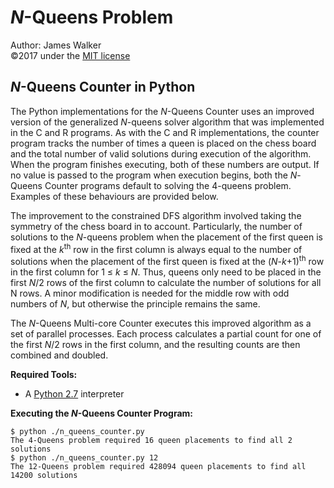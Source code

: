 # _N_-Queens Problem  
Author: James Walker  
©2017 under the [MIT license]  

## _N_-Queens Counter in Python  
The Python implementations for the _N_-Queens Counter uses an improved version of the generalized _N_-queens solver algorithm that was implemented in the C and R programs. As with the C and R implementations, the counter program tracks the number of times a queen is placed on the chess board and the total number of valid solutions during execution of the algorithm. When the program finishes executing, both of these numbers are output. If no value is passed to the program when execution begins, both the _N_-Queens Counter programs default to solving the 4-queens problem. Examples of these behaviours are provided below.    

The improvement to the constrained DFS algorithm involved taking the symmetry of the chess board in to account. Particularly, the number of solutions to the _N_-queens problem when the placement of the first queen is fixed at the _k_<sup>th</sup> row in the first column is always equal to the number of solutions when the placement of the first queen is fixed at the (_N_-_k_+1)<sup>th</sup> row in the first column for 1 ≤ _k_ ≤ _N_. Thus, queens only need to be placed in the first _N_/2 rows of the first column to calculate the number of solutions for all N rows. A minor modification is needed for the middle row with odd numbers of _N_, but otherwise the principle remains the same.  

The _N_-Queens Multi-core Counter executes this improved algorithm as a set of parallel processes. Each process calculates a partial count for one of the first _N_/2 rows in the first column, and the resulting counts are then combined and doubled.

**Required Tools:**  
- A [Python 2.7] interpreter  

**Executing the _N_-Queens Counter Program:**  
```
$ python ./n_queens_counter.py  
The 4-Queens problem required 16 queen placements to find all 2 solutions  
$ python ./n_queens_counter.py 12
The 12-Queens problem required 428094 queen placements to find all 14200 solutions  
```  

[MIT license]: http://www.opensource.org/licenses/mit-license.php  
[Python 2.7]: http://www.python.org/download/releases/2.7/
